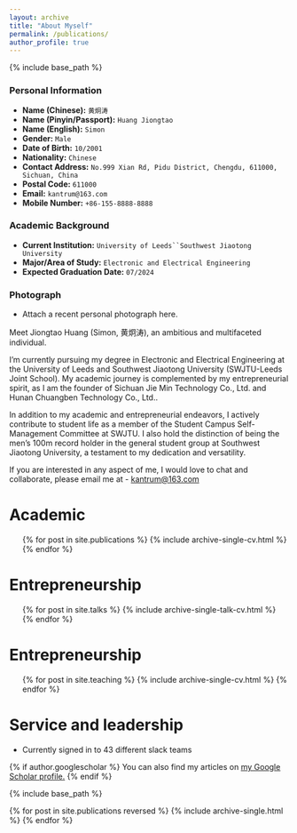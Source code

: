 ```yaml
---
layout: archive
title: "About Myself"
permalink: /publications/
author_profile: true
---
```


{% include base_path %}
### Personal Information
- **Name (Chinese):** `黄炯涛`
- **Name (Pinyin/Passport):** `Huang Jiongtao`
- **Name (English):** `Simon`
- **Gender:** `Male`
- **Date of Birth:** `10/2001`
- **Nationality:** `Chinese`
- **Contact Address:** `No.999 Xian Rd, Pidu District, Chengdu, 611000, Sichuan, China`
- **Postal Code:** `611000`
- **Email:** `kantrum@163.com`
- **Mobile Number:** `+86-155-8888-8888`

### Academic Background
- **Current Institution:** `University of Leeds``Southwest Jiaotong University`
- **Major/Area of Study:** `Electronic and Electrical Engineering`
- **Expected Graduation Date:** `07/2024`

### Photograph
- Attach a recent personal photograph here.







Meet Jiongtao Huang (Simon, 黄炯涛), an ambitious and multifaceted individual.

I’m currently pursuing my degree in Electronic and Electrical Engineering at the University of Leeds and Southwest Jiaotong University (SWJTU-Leeds Joint School). My academic journey is complemented by my entrepreneurial spirit, as I am the founder of Sichuan Jie Min Technology Co., Ltd. and Hunan Chuangben Technology Co., Ltd..

In addition to my academic and entrepreneurial endeavors, I actively contribute to student life as a member of the Student Campus Self-Management Committee at SWJTU. I also hold the distinction of being the men’s 100m record holder in the general student group at Southwest Jiaotong University, a testament to my dedication and versatility.

If you are interested in any aspect of me, I would love to chat and collaborate, please email me at - kantrum@163.com


Academic
======
  <ul>{% for post in site.publications %}
    {% include archive-single-cv.html %}
  {% endfor %}</ul>
  
Entrepreneurship
======
  <ul>{% for post in site.talks %}
    {% include archive-single-talk-cv.html %}
  {% endfor %}</ul>
  
Entrepreneurship
======
  <ul>{% for post in site.teaching %}
    {% include archive-single-cv.html %}
  {% endfor %}</ul>
  
Service and leadership
======
* Currently signed in to 43 different slack teams









{% if author.googlescholar %}
  You can also find my articles on <u><a href="{{author.googlescholar}}">my Google Scholar profile</a>.</u>
{% endif %}

{% include base_path %}

{% for post in site.publications reversed %}
  {% include archive-single.html %}
{% endfor %}
